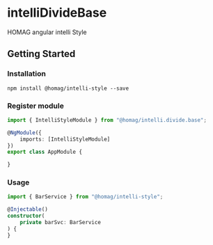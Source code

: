 # intelliDivideBase
HOMAG angular intelli Style

## Getting Started

### Installation

```shell
npm install @homag/intelli-style --save
```

### Register module

```ts
import { IntelliStyleModule } from "@homag/intelli.divide.base";

@NgModule({
    imports: [IntelliStyleModule]
})
export class AppModule {

}
```

### Usage
```ts
import { BarService } from "@homag/intelli-style";

@Injectable()
constructor(
	private barSvc: BarService
) {
}
```